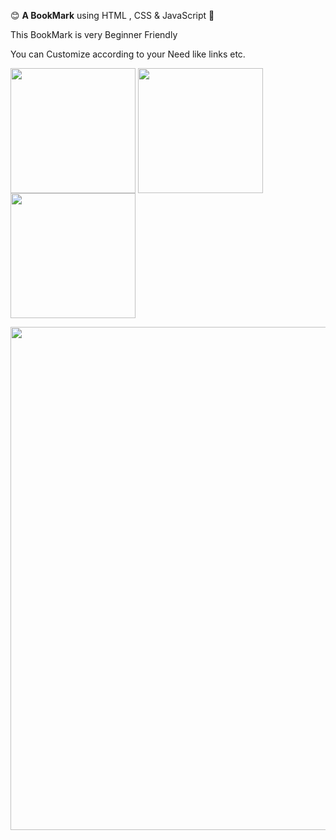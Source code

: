 😊 **A BookMark** using HTML , CSS & JavaScript 🩷
<p> This BookMark is very Beginner Friendly </p>
<p> You can Customize according to your Need like links etc. </p>
 
<img align="center" width="200" src="https://github.com/arzoopatra/Fun-Code/blob/main/HTML.png">  <img align="center" width="200" src="https://github.com/arzoopatra/Fun-Code/blob/main/CSS.png">  <img align="center" width="200" src="https://github.com/arzoopatra/Fun-Code/blob/main/JavaScript.png">

<img align="center" width="805" src="https://github.com/arzoopatra/Fun-Code/blob/main/Result.png">
